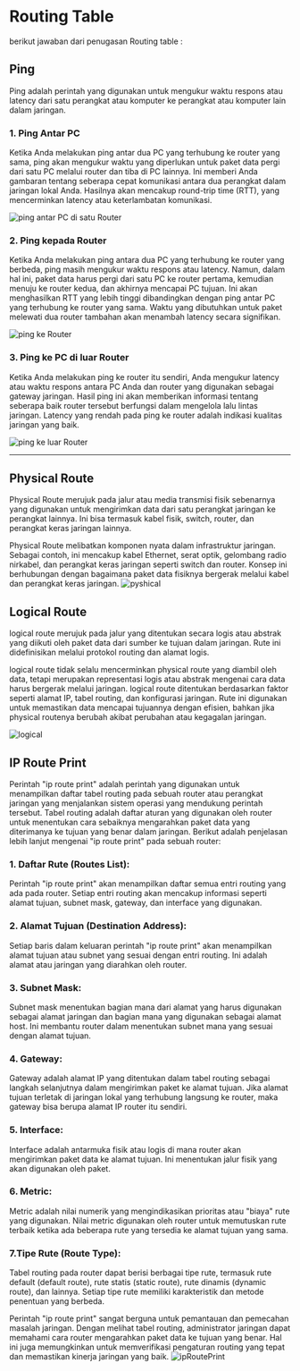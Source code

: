 # Routing Table
berikut jawaban dari penugasan Routing table : 
## Ping
Ping adalah perintah yang digunakan untuk mengukur waktu respons atau latency dari satu perangkat atau komputer ke perangkat atau komputer lain dalam jaringan.
### 1. Ping Antar PC 
Ketika Anda melakukan ping antar dua PC yang terhubung ke router yang sama, ping akan mengukur waktu yang diperlukan untuk paket data pergi dari satu PC melalui router dan tiba di PC lainnya. Ini memberi Anda gambaran tentang seberapa cepat komunikasi antara dua perangkat dalam jaringan lokal Anda. Hasilnya akan mencakup round-trip time (RTT), yang mencerminkan latency atau keterlambatan komunikasi.

![ping antar PC di satu Router](./assets/ping.jpg)

### 2. Ping kepada Router
Ketika Anda melakukan ping antara dua PC yang terhubung ke router yang berbeda, ping masih mengukur waktu respons atau latency. Namun, dalam hal ini, paket data harus pergi dari satu PC ke router pertama, kemudian menuju ke router kedua, dan akhirnya mencapai PC tujuan. Ini akan menghasilkan RTT yang lebih tinggi dibandingkan dengan ping antar PC yang terhubung ke router yang sama. Waktu yang dibutuhkan untuk paket melewati dua router tambahan akan menambah latency secara signifikan.

![ping ke Router](./assets/pingtoRouter.jpg)

### 3. Ping ke PC di luar Router
Ketika Anda melakukan ping ke router itu sendiri, Anda mengukur latency atau waktu respons antara PC Anda dan router yang digunakan sebagai gateway jaringan. Hasil ping ini akan memberikan informasi tentang seberapa baik router tersebut berfungsi dalam mengelola lalu lintas jaringan. Latency yang rendah pada ping ke router adalah indikasi kualitas jaringan yang baik.

![ping ke luar Router](./assets/pingtoOther.jpg)

---
## Physical Route
Physical Route merujuk pada jalur atau media transmisi fisik sebenarnya yang digunakan untuk mengirimkan data dari satu perangkat jaringan ke perangkat lainnya. Ini bisa termasuk kabel fisik, switch, router, dan perangkat keras jaringan lainnya.

Physical Route melibatkan komponen nyata dalam infrastruktur jaringan. Sebagai contoh, ini mencakup kabel Ethernet, serat optik, gelombang radio nirkabel, dan perangkat keras jaringan seperti switch dan router. Konsep ini berhubungan dengan bagaimana paket data fisiknya bergerak melalui kabel dan perangkat keras jaringan.
![pyshical](./assets/pyshical.jpg)

## Logical Route
logical route merujuk pada jalur yang ditentukan secara logis atau abstrak yang diikuti oleh paket data dari sumber ke tujuan dalam jaringan. Rute ini didefinisikan melalui protokol routing dan alamat logis.

logical route tidak selalu mencerminkan physical route yang diambil oleh data, tetapi merupakan representasi logis atau abstrak mengenai cara data harus bergerak melalui jaringan. logical route ditentukan berdasarkan faktor seperti alamat IP, tabel routing, dan konfigurasi jaringan. Rute ini digunakan untuk memastikan data mencapai tujuannya dengan efisien, bahkan jika physical routenya berubah akibat perubahan atau kegagalan jaringan.

![logical](./assets/logical.jpg)

## IP Route Print

Perintah "ip route print" adalah perintah yang digunakan untuk menampilkan daftar tabel routing pada sebuah router atau perangkat jaringan yang menjalankan sistem operasi yang mendukung perintah tersebut. Tabel routing adalah daftar aturan yang digunakan oleh router untuk menentukan cara sebaiknya mengarahkan paket data yang diterimanya ke tujuan yang benar dalam jaringan. Berikut adalah penjelasan lebih lanjut mengenai "ip route print" pada sebuah router:

### 1. Daftar Rute (Routes List):

Perintah "ip route print" akan menampilkan daftar semua entri routing yang ada pada router. Setiap entri routing akan mencakup informasi seperti alamat tujuan, subnet mask, gateway, dan interface yang digunakan.

### 2. Alamat Tujuan (Destination Address):

Setiap baris dalam keluaran perintah "ip route print" akan menampilkan alamat tujuan atau subnet yang sesuai dengan entri routing. Ini adalah alamat atau jaringan yang diarahkan oleh router.

### 3. Subnet Mask:

Subnet mask menentukan bagian mana dari alamat yang harus digunakan sebagai alamat jaringan dan bagian mana yang digunakan sebagai alamat host. Ini membantu router dalam menentukan subnet mana yang sesuai dengan alamat tujuan.

### 4. Gateway:

Gateway adalah alamat IP yang ditentukan dalam tabel routing sebagai langkah selanjutnya dalam mengirimkan paket ke alamat tujuan. Jika alamat tujuan terletak di jaringan lokal yang terhubung langsung ke router, maka gateway bisa berupa alamat IP router itu sendiri.

### 5. Interface:

Interface adalah antarmuka fisik atau logis di mana router akan mengirimkan paket data ke alamat tujuan. Ini menentukan jalur fisik yang akan digunakan oleh paket.

### 6. Metric:

Metric adalah nilai numerik yang mengindikasikan prioritas atau "biaya" rute yang digunakan. Nilai metric digunakan oleh router untuk memutuskan rute terbaik ketika ada beberapa rute yang tersedia ke alamat tujuan yang sama.

### 7.Tipe Rute (Route Type):

Tabel routing pada router dapat berisi berbagai tipe rute, termasuk rute default (default route), rute statis (static route), rute dinamis (dynamic route), dan lainnya. Setiap tipe rute memiliki karakteristik dan metode penentuan yang berbeda.


Perintah "ip route print" sangat berguna untuk pemantauan dan pemecahan masalah jaringan. Dengan melihat tabel routing, administrator jaringan dapat memahami cara router mengarahkan paket data ke tujuan yang benar. Hal ini juga memungkinkan untuk memverifikasi pengaturan routing yang tepat dan memastikan kinerja jaringan yang baik.
![ipRoutePrint](./assets/ipRoutePrint.jpg)



